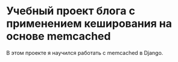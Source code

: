 # Учебный проект блога с применением кеширования на основе memcached

В этом проекте я научился работать с memcached в Django.
